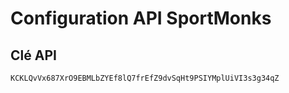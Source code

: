 # Configuration API SportMonks

## Clé API
```
KCKLQvVx687XrO9EBMLbZYEf8lQ7frEfZ9dvSqHt9PSIYMplUiVI3s3g34qZ
```